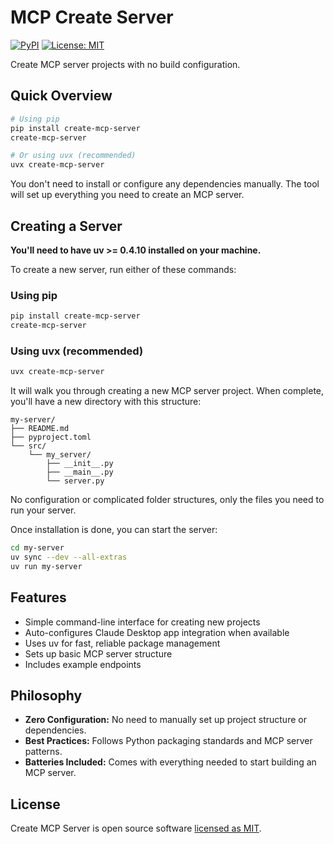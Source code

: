 # MCP Create Server

[![PyPI](https://img.shields.io/pypi/v/create-mcp-server)](https://pypi.org/project/create-mcp-server/) [![License: MIT](https://img.shields.io/badge/License-MIT-yellow.svg)](https://opensource.org/licenses/MIT)

Create MCP server projects with no build configuration.

## Quick Overview

```sh
# Using pip
pip install create-mcp-server
create-mcp-server

# Or using uvx (recommended)
uvx create-mcp-server
```

You don't need to install or configure any dependencies manually. The tool will set up everything you need to create an MCP server.

## Creating a Server

**You'll need to have uv >= 0.4.10 installed on your machine.**

To create a new server, run either of these commands:

### Using pip
```sh
pip install create-mcp-server
create-mcp-server
```

### Using uvx (recommended)
```sh
uvx create-mcp-server
```

It will walk you through creating a new MCP server project. When complete, you'll have a new directory with this structure:

```
my-server/
├── README.md
├── pyproject.toml
└── src/
    └── my_server/
        ├── __init__.py
        ├── __main__.py
        └── server.py
```

No configuration or complicated folder structures, only the files you need to run your server.

Once installation is done, you can start the server:

```sh
cd my-server
uv sync --dev --all-extras
uv run my-server
```

## Features

- Simple command-line interface for creating new projects
- Auto-configures Claude Desktop app integration when available
- Uses uv for fast, reliable package management
- Sets up basic MCP server structure
- Includes example endpoints

## Philosophy

- **Zero Configuration:** No need to manually set up project structure or dependencies.
- **Best Practices:** Follows Python packaging standards and MCP server patterns.
- **Batteries Included:** Comes with everything needed to start building an MCP server.

## License

Create MCP Server is open source software [licensed as MIT](https://opensource.org/licenses/MIT).
